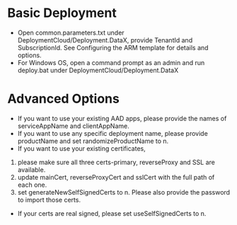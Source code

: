 # Basic Deployment
* Open common.parameters.txt under DeploymentCloud/Deployment.DataX, provide TenantId and SubscriptionId. See Configuring the ARM template for details and options.
* For Windows OS, open a command prompt as an admin and run deploy.bat under DeploymentCloud/Deployment.DataX

# Advanced Options
* If you want to use your existing AAD apps, please provide the names of serviceAppName and clientAppName.
* If you want to use any specific deployment name, please provide productName and set randomizeProductName to n.
* If you want to use your existing certificates, 
 1. please make sure all three certs-primary, reverseProxy and SSL are available.
 2. update mainCert, reverseProxyCert and sslCert with the full path of each one.
 3. set generateNewSelfSignedCerts to n. Please also provide the password to import those certs.
* If your certs are real signed, please set useSelfSignedCerts to n.
